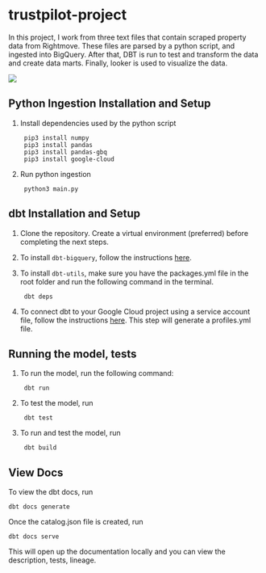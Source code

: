 # trustpilot-project

In this project, I work from three text files that contain scraped property data from Rightmove. These files are parsed by a python script, and ingested into BigQuery. After that, DBT is run to test and transform the data and create data marts. Finally, looker is used to visualize the data.

[![](https://mermaid.ink/img/pako:eNqNVNFu2jAU_RXLFdUmQQmgboKiSKUJTzy0Be0lmSYnuQGvIaa2M8oo_z7bCSEJY6sfIvv6HN97Tq69xyGLAI9wnLBtuCJcotmznyI1RBYsOdms0E_BUm8c2A6RBM1ZxkMQ425gf89xekSUQygpS9FicopqouVtONsAlxTEj96NfJMVWuemY0C9Kqh_AdSvggYVEKRRPtEoDbcRvElOQtkQUkQ9Hys1br5AnzY7uWLpZ63Ix__VBN4j4QLQlCYg0LVicfuRgypNuSKQ9qhZVpk_eNU2TujyKQO--5CFG0623jPZmoPHAe9WKUpAKmLG1xDpbW9xWp_wY2rPJeFoHq5gTcZdap_qQ8WssKLTsd9njETvJq1enlIQXVpDT30zt9WZLD7oZKtVZikLP-2WIaNKT9A1WoCodkarVSsxd6Fhfr1GdJHQCBrgjLEX4Pv9NyoyktDf5oijqb8oKQDa08PBL9xBYUKEcCBGyqQdimmSjK7iOG4LyRV6dDUcDu-a0CDJoIC6X1xnel-ivw6GE_f2jLCDRF3YgjJVw3FLSr68Oy8HID0mcaYP7rRk9CbDh_55VUx5soQyiWs595Ukt9bAukDpX-Lo5V_Ek_ClYAwGgxJuWVY7ZAnjxr8azVz1tnlfzLdvvj1jeR3Y_K_GhTokeDX-14OmN_9xXN5Oudw6pOzcoxn17bxn2gue665vQvFjVRS38RpUHhqp13mvUT6W6gqDj0dqGkFMskT62E8PCkoyyea7NMQjyTNo42wTEQkOJUrCGo9ikgg4_AGQBOd9?type=png)](https://mermaid.live/edit#pako:eNqNVNFu2jAU_RXLFdUmQQmgboKiSKUJTzy0Be0lmSYnuQGvIaa2M8oo_z7bCSEJY6sfIvv6HN97Tq69xyGLAI9wnLBtuCJcotmznyI1RBYsOdms0E_BUm8c2A6RBM1ZxkMQ425gf89xekSUQygpS9FicopqouVtONsAlxTEj96NfJMVWuemY0C9Kqh_AdSvggYVEKRRPtEoDbcRvElOQtkQUkQ9Hys1br5AnzY7uWLpZ63Ix__VBN4j4QLQlCYg0LVicfuRgypNuSKQ9qhZVpk_eNU2TujyKQO--5CFG0623jPZmoPHAe9WKUpAKmLG1xDpbW9xWp_wY2rPJeFoHq5gTcZdap_qQ8WssKLTsd9njETvJq1enlIQXVpDT30zt9WZLD7oZKtVZikLP-2WIaNKT9A1WoCodkarVSsxd6Fhfr1GdJHQCBrgjLEX4Pv9NyoyktDf5oijqb8oKQDa08PBL9xBYUKEcCBGyqQdimmSjK7iOG4LyRV6dDUcDu-a0CDJoIC6X1xnel-ivw6GE_f2jLCDRF3YgjJVw3FLSr68Oy8HID0mcaYP7rRk9CbDh_55VUx5soQyiWs595Ukt9bAukDpX-Lo5V_Ek_ClYAwGgxJuWVY7ZAnjxr8azVz1tnlfzLdvvj1jeR3Y_K_GhTokeDX-14OmN_9xXN5Oudw6pOzcoxn17bxn2gue665vQvFjVRS38RpUHhqp13mvUT6W6gqDj0dqGkFMskT62E8PCkoyyea7NMQjyTNo42wTEQkOJUrCGo9ikgg4_AGQBOd9)



## Python Ingestion Installation and Setup
1. Install dependencies used by the python script

        pip3 install numpy
        pip3 install pandas
        pip3 install pandas-gbq
        pip3 install google-cloud

3. Run python ingestion

        python3 main.py


## dbt Installation and Setup

1. Clone the repository. Create a virtual environment (preferred) before completing the next steps.

2. To install `dbt-bigquery`, follow the instructions [here](https://docs.getdbt.com/docs/core/pip-install).
3. To install `dbt-utils`, make sure you have the packages.yml file in the root folder and run the following command in the terminal.

        dbt deps

4. To connect dbt to your Google Cloud project using a service account file, follow the instructions [here](https://docs.getdbt.com/docs/core/connect-data-platform/bigquery-setup). This step will generate a profiles.yml file. 

## Running the model, tests

1. To run the model, run the following command:

        dbt run

2. To test the model, run

        dbt test

3. To run and test the model, run

        dbt build

## View Docs

To view the dbt docs, run 

    dbt docs generate

Once the catalog.json file is created, run

    dbt docs serve

This will open up the documentation locally and you can view the description, tests, lineage.
